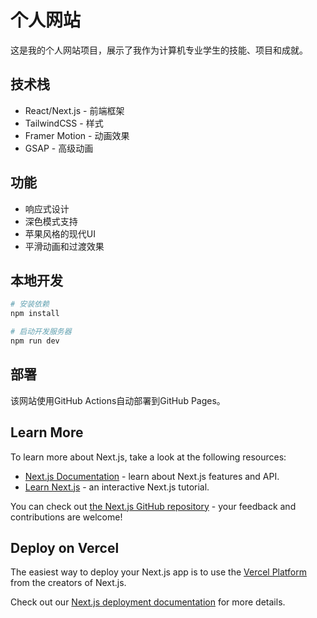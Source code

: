 # 个人网站

这是我的个人网站项目，展示了我作为计算机专业学生的技能、项目和成就。

## 技术栈

- React/Next.js - 前端框架
- TailwindCSS - 样式
- Framer Motion - 动画效果
- GSAP - 高级动画

## 功能

- 响应式设计
- 深色模式支持
- 苹果风格的现代UI
- 平滑动画和过渡效果

## 本地开发

```bash
# 安装依赖
npm install

# 启动开发服务器
npm run dev
```

## 部署

该网站使用GitHub Actions自动部署到GitHub Pages。

## Learn More

To learn more about Next.js, take a look at the following resources:

- [Next.js Documentation](https://nextjs.org/docs) - learn about Next.js features and API.
- [Learn Next.js](https://nextjs.org/learn) - an interactive Next.js tutorial.

You can check out [the Next.js GitHub repository](https://github.com/vercel/next.js) - your feedback and contributions are welcome!

## Deploy on Vercel

The easiest way to deploy your Next.js app is to use the [Vercel Platform](https://vercel.com/new?utm_medium=default-template&filter=next.js&utm_source=create-next-app&utm_campaign=create-next-app-readme) from the creators of Next.js.

Check out our [Next.js deployment documentation](https://nextjs.org/docs/app/building-your-application/deploying) for more details.
